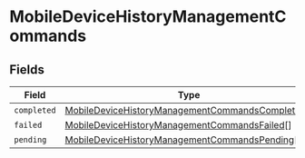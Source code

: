 # MobileDeviceHistoryManagementCommands


## Fields

| Field                                                                                                                     | Type                                                                                                                      | Required                                                                                                                  | Description                                                                                                               |
| ------------------------------------------------------------------------------------------------------------------------- | ------------------------------------------------------------------------------------------------------------------------- | ------------------------------------------------------------------------------------------------------------------------- | ------------------------------------------------------------------------------------------------------------------------- |
| `completed`                                                                                                               | [MobileDeviceHistoryManagementCommandsCompleted](../../models/shared/mobiledevicehistorymanagementcommandscompleted.md)[] | :heavy_minus_sign:                                                                                                        | N/A                                                                                                                       |
| `failed`                                                                                                                  | [MobileDeviceHistoryManagementCommandsFailed](../../models/shared/mobiledevicehistorymanagementcommandsfailed.md)[]       | :heavy_minus_sign:                                                                                                        | N/A                                                                                                                       |
| `pending`                                                                                                                 | [MobileDeviceHistoryManagementCommandsPending](../../models/shared/mobiledevicehistorymanagementcommandspending.md)[]     | :heavy_minus_sign:                                                                                                        | N/A                                                                                                                       |